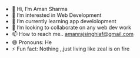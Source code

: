 - 👋 Hi, I’m Aman Sharma
- 👀 I’m interested in Web Development
- 🌱 I’m currently learning app develolopment 
- 💞️ I’m looking to collaborate on any web dev work
- 📫 How to reach me.. amanrajsinghiaf@gmail.com
- 😄 Pronouns: He 
- ⚡ Fun fact: Nothing ,,just living like zeal is on fire 

<!---
amansharma091/amansharma091 is a ✨ special ✨ repository because its `README.md` (this file) appears on your GitHub profile.
You can click the Preview link to take a look at your changes.
--->
